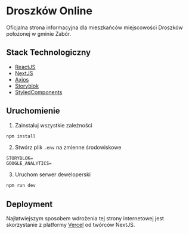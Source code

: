 # Droszków Online

Oficjalna strona informacyjna dla mieszkańców miejscowości Droszków położonej w gminie Zabór.

## Stack Technologiczny

- [ReactJS](https://pl.reactjs.org/)
- [NextJS](https://nextjs.org/)
- [Axios](https://axios-http.com/)
- [Storyblok](https://www.storyblok.com/)
- [StyledComponents](https://styled-components.com/)

## Uruchomienie

1. Zainstaluj wszystkie zależności
```bash
npm install
```
2. Stwórz plik `.env` na zmienne środowiskowe
```env
STORYBLOK=
GOOGLE_ANALYTICS=
```
3. Uruchom serwer deweloperski
```bash
npm run dev
```

## Deployment

Najłatwiejszym sposobem wdrożenia tej strony internetowej jest skorzystanie z platformy [Vercel](https://vercel.com/) od twórców NextJS.

